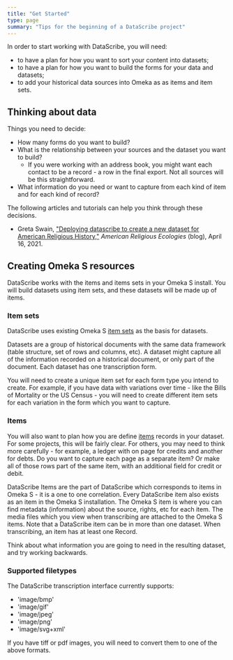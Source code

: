```yaml
---
title: "Get Started"
type: page
summary: "Tips for the beginning of a DataScribe project"
---
```


In order to start working with DataScribe, you will need:

- to have a plan for how you want to sort your content into datasets;
- to have a plan for how you want to build the forms for your data and datasets;
- to add your historical data sources into Omeka as as items and item sets.

## Thinking about data

Things you need to decide:

- How many forms do you want to build?
- What is the relationship between your sources and the dataset you want to build?
  - If you were working with an address book, you might want each contact to be a record - a row in the final export. Not all sources will be this straightforward.
- What information do you need or want to capture from each kind of item and for each kind of record?

The following articles and tutorials can help you think through these decisions. 

- Greta Swain, ["Deploying datascribe to create a new dataset for American Religious History,"](https://religiousecologies.org/blog/deploying-datascribe-to-create-a-new-dataset-for-american-religious-history/) *American Religious Ecologies* (blog), April 16, 2021.

## Creating Omeka S resources

DataScribe works with the items and items sets in your Omeka S install. You will build datasets using item sets, and these datasets will be made up of items.

### Item sets

DataScribe uses existing Omeka S [item sets](https://omeka.org/s/docs/user-manual/content/item-sets/) as the basis for datasets.

Datasets are a group of historical documents with the same data framework (table structure, set of rows and columns, etc). A dataset might capture all of the information recorded on a historical document, or only part of the document. Each dataset has one transcription form. 

You will need to create a unique item set for each form type you intend to create. For example, if you have data with variations over time - like the Bills of Mortality or the US Census - you will need to create different item sets for each variation in the form which you want to capture.

### Items

You will also want to plan how you are define [items](https://omeka.org/s/docs/user-manual/content/items/) records in your dataset. For some projects, this will be fairly clear. For others, you may need to think more carefully - for example, a ledger with on page for credits and another for debts. Do you want to capture each page as a separate item? Or make all of those rows part of the same item, with an additional field for credit or debit.

DataScribe Items are the part of DataScribe which corresponds to items in Omeka S - it is a one to one correlation. Every DataScribe item also exists as an item in the Omeka S installation. The Omeka S item is where you can find metadata (information) about the source, rights, etc for each item. The media files which you view when transcribing are attached to the Omeka S items. Note that a DataScribe item can be in more than one dataset. When transcribing, an item has at least one Record.

Think about what information you are going to need in the resulting dataset, and try working backwards.

### Supported filetypes

The DataScribe transcription interface currently supports:

- 'image/bmp'
- 'image/gif'
- 'image/jpeg'
- 'image/png'
- 'image/svg+xml'

If you have tiff or pdf images, you will need to convert them to one of the above formats.